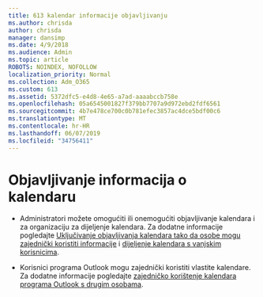 ```yaml
---
title: 613 kalendar informacije objavljivanju
ms.author: chrisda
author: chrisda
manager: dansimp
ms.date: 4/9/2018
ms.audience: Admin
ms.topic: article
ROBOTS: NOINDEX, NOFOLLOW
localization_priority: Normal
ms.collection: Adm_O365
ms.custom: 613
ms.assetid: 5372dfc5-e4d8-4e65-a7ad-aaaabccb758e
ms.openlocfilehash: 05a6545001827f379bb7707a9d972ebd2fdf6561
ms.sourcegitcommit: 4b7e478ce700c0b781efec3857ac4dce5bdf00c6
ms.translationtype: MT
ms.contentlocale: hr-HR
ms.lasthandoff: 06/07/2019
ms.locfileid: "34756411"
---
```

# <a name="calendar-publishing-information"></a>Objavljivanje informacija o kalendaru

- Administratori možete omogućiti ili onemogućiti objavljivanje kalendara i za organizaciju za dijeljenje kalendara. Za dodatne informacije pogledajte [Uključivanje objavljivanja kalendara tako da osobe mogu zajednički koristiti informacije](https://support.office.com/article/EB432E21-AAF0-466B-BF85-CEFEC0C7C4FC) i [dijeljenje kalendara s vanjskim korisnicima](https://support.office.com/article/FB00DD4E-2D5F-4E8D-8FF4-94B2CF002BDD).

- Korisnici programa Outlook mogu zajednički koristiti vlastite kalendare. Za dodatne informacije pogledajte [zajedničko korištenje kalendara programa Outlook s drugim osobama](https://support.office.com/article/353ed2c1-3ec5-449d-8c73-6931a0adab88).

